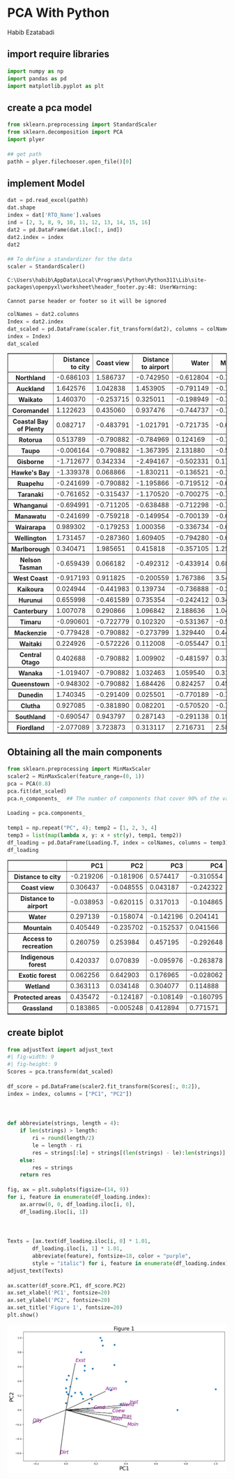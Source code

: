 PCA With Python
================
Habib Ezatabadi

## import require libraries

``` python
import numpy as np
import pandas as pd
import matplotlib.pyplot as plt
```

## create a pca model

``` python
from sklearn.preprocessing import StandardScaler
from sklearn.decomposition import PCA
import plyer

## get path
pathh = plyer.filechooser.open_file()[0]
```

## implement Model

``` python
dat = pd.read_excel(pathh)
dat.shape
index = dat['RTO_Name'].values
ind = [2, 3, 8, 9, 10, 11, 12, 13, 14, 15, 16]
dat2 = pd.DataFrame(dat.iloc[:, ind])
dat2.index = index
dat2

## To define a standardizer for the data
scaler = StandardScaler() 
```

    C:\Users\habib\AppData\Local\Programs\Python\Python311\Lib\site-packages\openpyxl\worksheet\header_footer.py:48: UserWarning:

    Cannot parse header or footer so it will be ignored

``` python
colNames = dat2.columns
Index = dat2.index
dat_scaled = pd.DataFrame(scaler.fit_transform(dat2), columns = colNames, 
index = Index)
dat_scaled
```

<div>
<style scoped>
    .dataframe tbody tr th:only-of-type {
        vertical-align: middle;
    }

    .dataframe tbody tr th {
        vertical-align: top;
    }

    .dataframe thead th {
        text-align: right;
    }
</style>
<table border="1" class="dataframe">
  <thead>
    <tr style="text-align: right;">
      <th></th>
      <th>Distance to city</th>
      <th>Coast view</th>
      <th>Distance to airport</th>
      <th>Water</th>
      <th>Mountain</th>
      <th>Access to recreation</th>
      <th>Indigenous forest</th>
      <th>Exotic forest</th>
      <th>Wetland</th>
      <th>Protected areas</th>
      <th>Grassland</th>
    </tr>
  </thead>
  <tbody>
    <tr>
      <th>Northland</th>
      <td>-0.686103</td>
      <td>1.586737</td>
      <td>-0.742950</td>
      <td>-0.612804</td>
      <td>-0.782828</td>
      <td>1.610523</td>
      <td>0.097830</td>
      <td>1.921760</td>
      <td>1.681944</td>
      <td>-0.288129</td>
      <td>0.703268</td>
    </tr>
    <tr>
      <th>Auckland</th>
      <td>1.642576</td>
      <td>1.042838</td>
      <td>1.453905</td>
      <td>-0.791149</td>
      <td>-0.782828</td>
      <td>1.248176</td>
      <td>-0.521973</td>
      <td>-0.193935</td>
      <td>-0.117435</td>
      <td>-0.599138</td>
      <td>-0.413467</td>
    </tr>
    <tr>
      <th>Waikato</th>
      <td>1.460370</td>
      <td>-0.253715</td>
      <td>0.325011</td>
      <td>-0.198949</td>
      <td>-0.722732</td>
      <td>0.756420</td>
      <td>0.123552</td>
      <td>1.439688</td>
      <td>0.221058</td>
      <td>-0.292149</td>
      <td>1.910050</td>
    </tr>
    <tr>
      <th>Coromandel</th>
      <td>1.122623</td>
      <td>0.435060</td>
      <td>0.937476</td>
      <td>-0.744737</td>
      <td>-0.746784</td>
      <td>0.161136</td>
      <td>-0.314260</td>
      <td>-0.410327</td>
      <td>-0.437439</td>
      <td>-0.402754</td>
      <td>-1.011192</td>
    </tr>
    <tr>
      <th>Coastal Bay of Plenty</th>
      <td>0.082717</td>
      <td>-0.483791</td>
      <td>-1.021791</td>
      <td>-0.721735</td>
      <td>-0.628414</td>
      <td>0.083490</td>
      <td>0.208546</td>
      <td>1.627785</td>
      <td>-0.443297</td>
      <td>-0.469362</td>
      <td>-0.857253</td>
    </tr>
    <tr>
      <th>Rotorua</th>
      <td>0.513789</td>
      <td>-0.790882</td>
      <td>-0.784969</td>
      <td>0.124169</td>
      <td>-0.762075</td>
      <td>-0.874141</td>
      <td>-0.556055</td>
      <td>0.067029</td>
      <td>-0.605130</td>
      <td>-0.626512</td>
      <td>-1.057294</td>
    </tr>
    <tr>
      <th>Taupo</th>
      <td>-0.006164</td>
      <td>-0.790882</td>
      <td>-1.367395</td>
      <td>2.131880</td>
      <td>-0.527693</td>
      <td>1.921105</td>
      <td>-0.134862</td>
      <td>2.537547</td>
      <td>-0.132630</td>
      <td>-0.285582</td>
      <td>-0.872732</td>
    </tr>
    <tr>
      <th>Gisborne</th>
      <td>-1.712677</td>
      <td>0.342334</td>
      <td>-2.494167</td>
      <td>-0.502331</td>
      <td>0.174644</td>
      <td>-0.744731</td>
      <td>0.536604</td>
      <td>1.992106</td>
      <td>-0.523847</td>
      <td>-0.129995</td>
      <td>0.016901</td>
    </tr>
    <tr>
      <th>Hawke's Bay</th>
      <td>-1.339378</td>
      <td>0.068866</td>
      <td>-1.830211</td>
      <td>-0.136521</td>
      <td>-0.124518</td>
      <td>0.782302</td>
      <td>0.081913</td>
      <td>1.284276</td>
      <td>-0.267369</td>
      <td>-0.331107</td>
      <td>1.009243</td>
    </tr>
    <tr>
      <th>Ruapehu</th>
      <td>-0.241699</td>
      <td>-0.790882</td>
      <td>-1.195866</td>
      <td>-0.719512</td>
      <td>-0.683906</td>
      <td>0.394073</td>
      <td>0.046514</td>
      <td>-0.194476</td>
      <td>0.054649</td>
      <td>-0.195076</td>
      <td>-0.397781</td>
    </tr>
    <tr>
      <th>Taranaki</th>
      <td>-0.761652</td>
      <td>-0.315437</td>
      <td>-1.170520</td>
      <td>-0.700275</td>
      <td>-0.719424</td>
      <td>0.005844</td>
      <td>0.211963</td>
      <td>-0.625114</td>
      <td>-0.622521</td>
      <td>-0.230316</td>
      <td>-0.069157</td>
    </tr>
    <tr>
      <th>Whanganui</th>
      <td>-0.694991</td>
      <td>-0.711205</td>
      <td>-0.638488</td>
      <td>-0.712298</td>
      <td>-0.782822</td>
      <td>-1.417661</td>
      <td>-0.480049</td>
      <td>-0.542324</td>
      <td>-0.718449</td>
      <td>-0.577364</td>
      <td>-1.069369</td>
    </tr>
    <tr>
      <th>Manawatu</th>
      <td>-0.241699</td>
      <td>-0.759218</td>
      <td>-0.149954</td>
      <td>-0.700139</td>
      <td>-0.659114</td>
      <td>-1.262369</td>
      <td>-0.640070</td>
      <td>-0.855736</td>
      <td>-0.693552</td>
      <td>-0.603903</td>
      <td>-0.646857</td>
    </tr>
    <tr>
      <th>Wairarapa</th>
      <td>0.989302</td>
      <td>-0.179253</td>
      <td>1.000356</td>
      <td>-0.336734</td>
      <td>-0.621974</td>
      <td>-1.029432</td>
      <td>-0.426790</td>
      <td>-0.171011</td>
      <td>-0.565587</td>
      <td>-0.427922</td>
      <td>-0.276159</td>
    </tr>
    <tr>
      <th>Wellington</th>
      <td>1.731457</td>
      <td>-0.287360</td>
      <td>1.609405</td>
      <td>-0.794280</td>
      <td>-0.663815</td>
      <td>0.083490</td>
      <td>-0.415951</td>
      <td>-0.719367</td>
      <td>-0.613551</td>
      <td>-0.568114</td>
      <td>-1.236987</td>
    </tr>
    <tr>
      <th>Marlborough</th>
      <td>0.340471</td>
      <td>1.985651</td>
      <td>0.415818</td>
      <td>-0.357105</td>
      <td>1.251240</td>
      <td>0.109372</td>
      <td>0.040651</td>
      <td>0.234919</td>
      <td>-0.403388</td>
      <td>0.531133</td>
      <td>0.242280</td>
    </tr>
    <tr>
      <th>Nelson Tasman</th>
      <td>-0.659439</td>
      <td>0.066182</td>
      <td>-0.492312</td>
      <td>-0.433914</td>
      <td>0.680182</td>
      <td>0.937593</td>
      <td>1.180509</td>
      <td>0.966852</td>
      <td>-0.085032</td>
      <td>0.901347</td>
      <td>-0.754703</td>
    </tr>
    <tr>
      <th>West Coast</th>
      <td>-0.917193</td>
      <td>0.911825</td>
      <td>-0.200559</td>
      <td>1.767386</td>
      <td>3.543260</td>
      <td>2.619917</td>
      <td>4.281577</td>
      <td>-0.280869</td>
      <td>3.798765</td>
      <td>4.225748</td>
      <td>0.506587</td>
    </tr>
    <tr>
      <th>Kaikoura</th>
      <td>0.024944</td>
      <td>-0.441983</td>
      <td>0.139734</td>
      <td>-0.736888</td>
      <td>-0.295203</td>
      <td>-1.236487</td>
      <td>-0.655901</td>
      <td>-0.953673</td>
      <td>-0.717534</td>
      <td>-0.428481</td>
      <td>-1.150367</td>
    </tr>
    <tr>
      <th>Hurunui</th>
      <td>0.655998</td>
      <td>-0.461589</td>
      <td>0.735354</td>
      <td>-0.242412</td>
      <td>0.348016</td>
      <td>-0.925904</td>
      <td>-0.275464</td>
      <td>-0.393478</td>
      <td>-0.621240</td>
      <td>0.002759</td>
      <td>0.406527</td>
    </tr>
    <tr>
      <th>Canterbury</th>
      <td>1.007078</td>
      <td>0.290866</td>
      <td>1.096842</td>
      <td>2.188636</td>
      <td>1.043728</td>
      <td>0.937593</td>
      <td>-0.225364</td>
      <td>-0.319415</td>
      <td>0.352501</td>
      <td>0.364135</td>
      <td>2.484867</td>
    </tr>
    <tr>
      <th>Timaru</th>
      <td>-0.090601</td>
      <td>-0.722779</td>
      <td>0.102320</td>
      <td>-0.531367</td>
      <td>-0.529597</td>
      <td>-1.391779</td>
      <td>-0.689324</td>
      <td>-0.829078</td>
      <td>-0.645405</td>
      <td>-0.569832</td>
      <td>-0.701560</td>
    </tr>
    <tr>
      <th>Mackenzie</th>
      <td>-0.779428</td>
      <td>-0.790882</td>
      <td>-0.273799</td>
      <td>1.329440</td>
      <td>0.442936</td>
      <td>-1.081196</td>
      <td>-0.671121</td>
      <td>-0.862024</td>
      <td>-0.463984</td>
      <td>-0.106960</td>
      <td>0.403960</td>
    </tr>
    <tr>
      <th>Waitaki</th>
      <td>0.224926</td>
      <td>-0.572226</td>
      <td>0.112008</td>
      <td>-0.055447</td>
      <td>0.112961</td>
      <td>-0.925904</td>
      <td>-0.653659</td>
      <td>-0.737150</td>
      <td>-0.180777</td>
      <td>-0.300214</td>
      <td>0.530434</td>
    </tr>
    <tr>
      <th>Central Otago</th>
      <td>0.402688</td>
      <td>-0.790882</td>
      <td>1.009902</td>
      <td>-0.481597</td>
      <td>0.331983</td>
      <td>0.187018</td>
      <td>-0.690384</td>
      <td>-0.889893</td>
      <td>1.063173</td>
      <td>-0.373206</td>
      <td>1.503276</td>
    </tr>
    <tr>
      <th>Wanaka</th>
      <td>-1.019407</td>
      <td>-0.790882</td>
      <td>1.032463</td>
      <td>1.059540</td>
      <td>0.317922</td>
      <td>-0.460030</td>
      <td>-0.464954</td>
      <td>-0.968508</td>
      <td>-0.647968</td>
      <td>-0.064301</td>
      <td>-0.517491</td>
    </tr>
    <tr>
      <th>Queenstown</th>
      <td>-0.948302</td>
      <td>-0.790882</td>
      <td>1.684426</td>
      <td>0.824257</td>
      <td>0.451035</td>
      <td>-0.408266</td>
      <td>-0.528939</td>
      <td>-0.941932</td>
      <td>-0.565038</td>
      <td>-0.265253</td>
      <td>-0.402185</td>
    </tr>
    <tr>
      <th>Dunedin</th>
      <td>1.740345</td>
      <td>-0.291409</td>
      <td>0.025501</td>
      <td>-0.770189</td>
      <td>-0.730655</td>
      <td>0.497601</td>
      <td>-0.681868</td>
      <td>-0.684735</td>
      <td>-0.228192</td>
      <td>-0.596843</td>
      <td>-0.566696</td>
    </tr>
    <tr>
      <th>Clutha</th>
      <td>0.927085</td>
      <td>-0.381890</td>
      <td>0.082201</td>
      <td>-0.570520</td>
      <td>-0.714932</td>
      <td>-0.097683</td>
      <td>-0.489586</td>
      <td>0.276789</td>
      <td>0.009614</td>
      <td>-0.503719</td>
      <td>0.039331</td>
    </tr>
    <tr>
      <th>Southland</th>
      <td>-0.690547</td>
      <td>0.943797</td>
      <td>0.287143</td>
      <td>-0.291138</td>
      <td>0.199830</td>
      <td>-0.123565</td>
      <td>0.374117</td>
      <td>0.179032</td>
      <td>2.516736</td>
      <td>0.482781</td>
      <td>2.479312</td>
    </tr>
    <tr>
      <th>Fiordland</th>
      <td>-2.077089</td>
      <td>3.723873</td>
      <td>0.313117</td>
      <td>2.716731</td>
      <td>2.581575</td>
      <td>-0.356502</td>
      <td>2.332801</td>
      <td>-0.954737</td>
      <td>0.600925</td>
      <td>2.728328</td>
      <td>-0.234787</td>
    </tr>
  </tbody>
</table>
</div>

## Obtaining all the main components

``` python
from sklearn.preprocessing import MinMaxScaler
scaler2 = MinMaxScaler(feature_range=(0, 1))
pca = PCA(0.8) 
pca.fit(dat_scaled)
pca.n_components_  ## The number of components that cover 90% of the variance

Loading = pca.components_

temp1 = np.repeat("PC", 4); temp2 = [1, 2, 3, 4]
temp3 = list(map(lambda x, y: x + str(y), temp1, temp2))
df_loading = pd.DataFrame(Loading.T, index = colNames, columns = temp3)
df_loading
```

<div>
<style scoped>
    .dataframe tbody tr th:only-of-type {
        vertical-align: middle;
    }

    .dataframe tbody tr th {
        vertical-align: top;
    }

    .dataframe thead th {
        text-align: right;
    }
</style>
<table border="1" class="dataframe">
  <thead>
    <tr style="text-align: right;">
      <th></th>
      <th>PC1</th>
      <th>PC2</th>
      <th>PC3</th>
      <th>PC4</th>
    </tr>
  </thead>
  <tbody>
    <tr>
      <th>Distance to city</th>
      <td>-0.219206</td>
      <td>-0.181906</td>
      <td>0.574417</td>
      <td>-0.310554</td>
    </tr>
    <tr>
      <th>Coast view</th>
      <td>0.306437</td>
      <td>-0.048555</td>
      <td>0.043187</td>
      <td>-0.242322</td>
    </tr>
    <tr>
      <th>Distance to airport</th>
      <td>-0.038953</td>
      <td>-0.620115</td>
      <td>0.317013</td>
      <td>-0.104865</td>
    </tr>
    <tr>
      <th>Water</th>
      <td>0.297139</td>
      <td>-0.158074</td>
      <td>-0.142196</td>
      <td>0.204141</td>
    </tr>
    <tr>
      <th>Mountain</th>
      <td>0.405449</td>
      <td>-0.235702</td>
      <td>-0.152537</td>
      <td>0.041566</td>
    </tr>
    <tr>
      <th>Access to recreation</th>
      <td>0.260759</td>
      <td>0.253984</td>
      <td>0.457195</td>
      <td>-0.292648</td>
    </tr>
    <tr>
      <th>Indigenous forest</th>
      <td>0.420337</td>
      <td>0.070839</td>
      <td>-0.095976</td>
      <td>-0.263878</td>
    </tr>
    <tr>
      <th>Exotic forest</th>
      <td>0.062256</td>
      <td>0.642903</td>
      <td>0.176965</td>
      <td>-0.028062</td>
    </tr>
    <tr>
      <th>Wetland</th>
      <td>0.363113</td>
      <td>0.034148</td>
      <td>0.304077</td>
      <td>0.114888</td>
    </tr>
    <tr>
      <th>Protected areas</th>
      <td>0.435472</td>
      <td>-0.124187</td>
      <td>-0.108149</td>
      <td>-0.160795</td>
    </tr>
    <tr>
      <th>Grassland</th>
      <td>0.183865</td>
      <td>-0.005248</td>
      <td>0.412894</td>
      <td>0.771571</td>
    </tr>
  </tbody>
</table>
</div>

## create biplot

``` python
from adjustText import adjust_text
#| fig-width: 9
#| fig-height: 9
Scores = pca.transform(dat_scaled)

df_score = pd.DataFrame(scaler2.fit_transform(Scores[:, 0:2]), 
index = index, columns = ["PC1", "PC2"])



def abbreviate(strings, length = 4):
    if len(strings) > length:
        ri = round(length/2)
        le = length - ri
        res = strings[:le] + strings[(len(strings) - le):len(strings)]
    else:
        res = strings
    return res

fig, ax = plt.subplots(figsize=(14, 9))
for i, feature in enumerate(df_loading.index):
    ax.arrow(0, 0, df_loading.iloc[i, 0], 
    df_loading.iloc[i, 1])



Texts = [ax.text(df_loading.iloc[i, 0] * 1.01, 
        df_loading.iloc[i, 1] * 1.01, 
        abbreviate(feature), fontsize=18, color = "purple", 
        style = "italic") for i, feature in enumerate(df_loading.index)]
adjust_text(Texts)

ax.scatter(df_score.PC1, df_score.PC2)
ax.set_xlabel('PC1', fontsize=20)
ax.set_ylabel('PC2', fontsize=20)
ax.set_title('Figure 1', fontsize=20)
plt.show()
```

![](PCA_python_BiPlot_sample_Code_files/figure-commonmark/cell-7-output-1.png)
